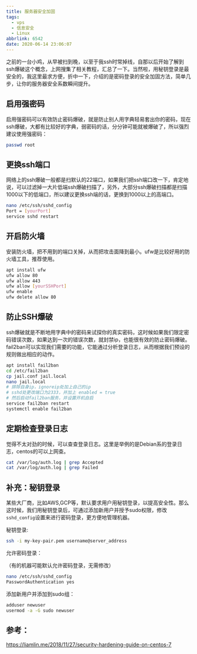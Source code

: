 ```yaml
---
title: 服务器安全加固
tags:
  - vps
  - 信息安全
  - Linux
abbrlink: 6542
date: 2020-06-14 23:06:07
---
```


之前的一台小鸡，从早被扫到晚，以至于我ssh时常掉线，自那以后开始了解到ssh爆破这个概念，上网搜集了相关教程，汇总了一下。当然啦，用秘钥登录是最安全的，我这里最求方便，折中一下，介绍的是密码登录的安全加固方法，简单几步，让你的服务器安全系数瞬间提升。

<!-- more -->

## 启用强密码

启用强密码可以有效防止密码爆破，就是防止别人用字典轻易套出你的密码，现在ssh爆破，大都有比较好的字典，弱密码的话，分分钟可能就被爆破了，所以强烈建议使用强密码：

```bash
passwd root
```

## 更换ssh端口

网络上的ssh爆破一般都是扫默认的22端口，如果我们把ssh端口改一下，肯定地说，可以过滤掉一大片低端ssh爆破扫描了，另外，大部分ssh爆破扫描都是扫描1000以下的低端口，所以建议更换ssh端的话，更换到1000以上的高端口。

```bash
nano /etc/ssh/sshd_config
Port = [yourPort]
service sshd restart
```

## 开启防火墙

安装防火墙，把不用到的端口关掉，从而把攻击面降到最小。ufw是比较好用的防火墙工具，推荐使用。

```bash
apt install ufw
ufw allow 80
ufw allow 443
ufw allow [yourSSHPort]
ufw enable
ufw delete allow 80
```

## 防止SSH爆破

ssh爆破就是不断地用字典中的密码来试探你的真实密码，这时候如果我们限定密码错误次数，如果达到一次的错误次数，就封禁ip，也能很有效的防止密码爆破。fail2ban可以实现我们需要的功能，它能通过分析登录日志，从而根据我们预设的规则做出相应的动作。

```bash
apt install fail2ban
cd /etc/fail2ban
cp jail.conf jail.local
nano jail.local
# 排除自身ip，ignoreip处加上自己的ip
# sshd处更改端口为2333，并加上 enabled = true
# 然后启动fail2ban服务，并设置开机自启
service fail2ban restart
systemctl enable fail2ban
```

## 定期检查登录日志

觉得不太对劲的时候，可以查查登录日志。这里是举例的是Debian系的登录日志，centos的可以上网查。

```bash
cat /var/log/auth.log | grep Accepted
cat /var/log/auth.log | grep Failed
```

## 补充：秘钥登录

某些大厂商，比如AWS,GCP等，默认要求用户用秘钥登录，以提高安全性。那么这时候，我们用秘钥登录后，可通过添加新用户并授予sudo权限，修改`sshd_config`设置来进行密码登录，更方便地管理机器。

秘钥登录:

```bash
ssh -i my-key-pair.pem username@server_address
```

允许密码登录：

（有的机器可能默认允许密码登录，无需修改）

```bash
nano /etc/ssh/sshd_config
PasswordAuthentication yes
```

添加新用户并添加到sudo组：

```bash
adduser newuser
usermod -a -G sudo newuser
```

## 参考：

https://liamlin.me/2018/11/27/security-hardening-guide-on-centos-7